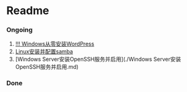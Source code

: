# Readme

### **Ongoing**

1. [!!! Windows从零安装WordPress](./Windows从零安装WordPress.md)
2. [Linux安装并配置samba](./Linux安装并配置samba.md)
3. [Windows Server安装OpenSSH服务并启用](./Windows Server安装OpenSSH服务并启用.md)



### **Done**
